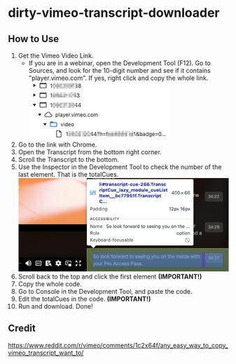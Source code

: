 # dirty-vimeo-transcript-downloader

## How to Use
1. Get the Vimeo Video Link.
    - If you are in a webinar, open the Development Tool (F12). Go to Sources, and look for the 10-digit number and see if it contains "player.vimeo.com". If yes, right click and copy the whole link.
    ![Example Vimeo Link](images/image01.png)
2. Go to the link with Chrome.
3. Open the Transcript from the bottom right corner.
4. Scroll the Transcript to the bottom.
5. Use the Inspector in the Development Tool to check the number of the last element. That is the totalCues.
    ![Last Element](images/image02.png)
6. Scroll back to the top and click the first element **(IMPORTANT!)**
7. Copy the whole code.
8. Go to Console in the Development Tool, and paste the code.
9. Edit the totalCues in the code. **(IMPORTANT!)**
10. Run and download. Done!

## Credit
https://www.reddit.com/r/vimeo/comments/1c2x64f/any_easy_way_to_copy_vimeo_transcript_want_to/
